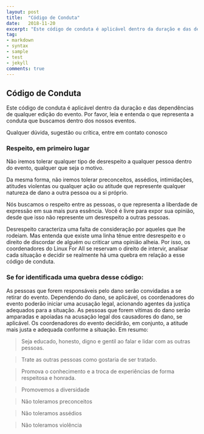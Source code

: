 ```yaml
---
layout: post
title:  "Código de Conduta"
date:   2018-11-20
excerpt: "Este código de conduta é aplicável dentro da duração e das dependências de qualquer edição do evento. Por favor, leia e entenda o que representa a conduta que buscamos dentro dos nossos eventos."
tag:
- markdown 
- syntax
- sample
- test
- jekyll
comments: true
---
```


## Código de Conduta
Este código de conduta é aplicável dentro da duração e das dependências de qualquer edição do evento. Por favor, leia e entenda o que representa a conduta que buscamos dentro dos nossos eventos.

Qualquer dúvida, sugestão ou crítica, entre em contato conosco

### Respeito, em primeiro lugar
Não iremos tolerar qualquer tipo de desrespeito a qualquer pessoa dentro do evento, qualquer que seja o motivo.

Da mesma forma, não iremos tolerar preconceitos, assédios, intimidações, atitudes violentas ou qualquer ação ou atitude que represente qualquer natureza de dano a outra pessoa ou a si próprio.

Nós buscamos o respeito entre as pessoas, o que representa a liberdade de expressão em sua mais pura essência. Você é livre para expor sua opinião, desde que isso não represente um desrespeito a outras pessoas.

Desrespeito caracteriza uma falta de consideração por aqueles que lhe rodeiam. Mas entenda que existe uma linha tênue entre desrespeito e o direito de discordar de alguém ou criticar uma opinião alheia. Por isso, os coordenadores do Linux For All se reservam o direito de intervir, analisar cada situação e decidir se realmente há uma quebra em relação a esse código de conduta.

### Se for identificada uma quebra desse código:
As pessoas que forem responsáveis pelo dano serão convidadas a se retirar do evento. Dependendo do dano, se aplicável, os coordenadores do evento poderão iniciar uma acusação legal, acionando agentes da justiça adequados para a situação. As pessoas que forem vítimas do dano serão amparadas e apoiadas na acusação legal dos causadores do dano, se aplicável. Os coordenadores do evento decidirão, em conjunto, a atitude mais justa e adequada conforme a situação. Em resumo:

> Seja educado, honesto, digno e gentil ao falar e lidar com as outras pessoas.

> Trate as outras pessoas como gostaria de ser tratado.

> Promova o conhecimento e a troca de experiências de forma respeitosa e honrada.

> Promovemos a diversidade

> Não toleramos preconceitos

> Não toleramos assédios

> Não toleramos violência
